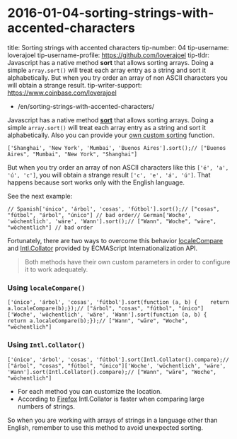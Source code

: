 # 2016-01-04-sorting-strings-with-accented-characters

title: Sorting strings with accented characters tip-number: 04 tip-username: loverajoel tip-username-profile: https://github.com/loverajoel tip-tldr: Javascript has a native method **sort** that allows sorting arrays. Doing a simple `array.sort()` will treat each array entry as a string and sort it alphabetically. But when you try order an array of non ASCII characters you will obtain a strange result. tip-writer-support: https://www.coinbase.com/loverajoel

- /en/sorting-strings-with-accented-characters/

Javascript has a native method **[sort](https://developer.mozilla.org/en-US/docs/Web/JavaScript/Reference/Global_Objects/Array/sort)** that allows sorting arrays. Doing a simple `array.sort()` will treat each array entry as a string and sort it alphabetically. Also you can provide your [own custom sorting](https://developer.mozilla.org/en-US/docs/Web/JavaScript/Reference/Global_Objects/Array/sort#Parameters) function.

```
['Shanghai', 'New York', 'Mumbai', 'Buenos Aires'].sort();// ["Buenos Aires", "Mumbai", "New York", "Shanghai"]
```

But when you try order an array of non ASCII characters like this `['é', 'a', 'ú', 'c']`, you will obtain a strange result `['c', 'e', 'á', 'ú']`. That happens because sort works only with the English language.

See the next example:

```
// Spanish['único', 'árbol', 'cosas', 'fútbol'].sort();// ["cosas", "fútbol", "árbol", "único"] // bad order// German['Woche', 'wöchentlich', 'wäre', 'Wann'].sort();// ["Wann", "Woche", "wäre", "wöchentlich"] // bad order
```

Fortunately, there are two ways to overcome this behavior [localeCompare](https://developer.mozilla.org/en-US/docs/Web/JavaScript/Reference/Global_Objects/String/localeCompare) and [Intl.Collator](https://developer.mozilla.org/en-US/docs/Web/JavaScript/Reference/Global_Objects/Collator) provided by ECMAScript Internationalization API.

> Both methods have their own custom parameters in order to configure it to work adequately.
> 

### Using `localeCompare()`

```
['único', 'árbol', 'cosas', 'fútbol'].sort(function (a, b) {    return a.localeCompare(b);});// ["árbol", "cosas", "fútbol", "único"]['Woche', 'wöchentlich', 'wäre', 'Wann'].sort(function (a, b) {    return a.localeCompare(b);});// ["Wann", "wäre", "Woche", "wöchentlich"]
```

### Using `Intl.Collator()`

```
['único', 'árbol', 'cosas', 'fútbol'].sort(Intl.Collator().compare);// ["árbol", "cosas", "fútbol", "único"]['Woche', 'wöchentlich', 'wäre', 'Wann'].sort(Intl.Collator().compare);// ["Wann", "wäre", "Woche", "wöchentlich"]
```

- For each method you can customize the location.
- According to [Firefox](https://developer.mozilla.org/en-US/docs/Web/JavaScript/Reference/Global_Objects/String/localeCompare#Performance) Intl.Collator is faster when comparing large numbers of strings.

So when you are working with arrays of strings in a language other than English, remember to use this method to avoid unexpected sorting.